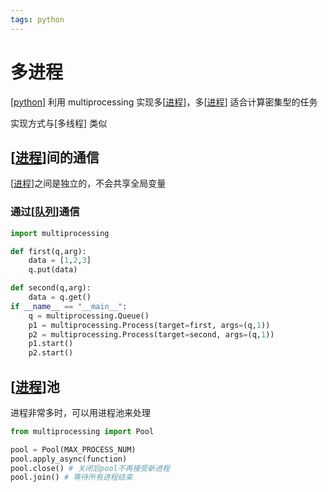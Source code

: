 ```yaml
---
tags: python
---
```

# 多进程

[[python]] 利用 multiprocessing 实现多[[进程]]，多[[进程]] 适合计算密集型的任务

实现方式与[多线程] 类似

## [[进程]]间的通信

[[进程]]之间是独立的，不会共享全局变量

### 通过[[队列]]通信

```python
import multiprocessing

def first(q,arg):
    data = [1,2,3]
    q.put(data)

def second(q,arg):
    data = q.get()
if __name__ == "__main__":
    q = multiprocessing.Queue()
    p1 = multiprocessing.Process(target=first, args=(q,1))
    p2 = multiprocessing.Process(target=second, args=(q,1))
    p1.start()
    p2.start()
```

## [[进程]]池

进程非常多时，可以用进程池来处理

```python
from multiprocessing import Pool

pool = Pool(MAX_PROCESS_NUM)
pool.apply_async(function)
pool.close() # 关闭后pool不再接受新进程
pool.join() # 等待所有进程结束
```

[//begin]: # "Autogenerated link references for markdown compatibility"
[python]: python.md "python"
[进程]: <../operating system/进程.md> "进程"
[队列]: ../algorithm/data_structure/队列.md "队列"
[//end]: # "Autogenerated link references"
